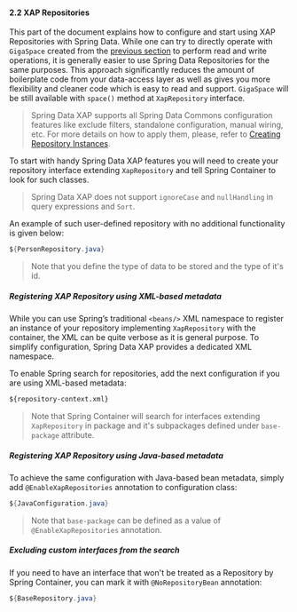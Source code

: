 #### <a name="repositories"/>2.2 XAP Repositories

This part of the document explains how to configure and start using XAP Repositories with Spring Data. While one can try to directly operate with `GigaSpace` created from the [previous section](#support) to perform read and write operations, it is generally easier to use Spring Data Repositories for the same purposes. This approach significantly reduces the amount of boilerplate code from your data-access layer as well as gives you more flexibility and cleaner code which is easy to read and support. `GigaSpace` will be still available with `space()` method at `XapRepository` interface.

> Spring Data XAP supports all Spring Data Commons configuration features like exclude filters, standalone configuration, manual wiring, etc. For more details on how to apply them, please, refer to [Creating Repository Instances](http://docs.spring.io/spring-data/commons/docs/current/reference/html/#repositories.create-instances).

To start with handy Spring Data XAP features you will need to create your repository interface extending `XapRepository` and tell Spring Container to look for such classes.

> Spring Data XAP does not support `ignoreCase` and `nullHandling` in query expressions and `Sort`.

An example of such user-defined repository with no additional functionality is given below:
```java
${PersonRepository.java}
```
> Note that you define the type of data to be stored and the type of it's id.

##### Registering XAP Repository using XML-based metadata

While you can use Spring’s traditional `<beans/>` XML namespace to register an instance of your repository implementing `XapRepository` with the container, the XML can be quite verbose as it is general purpose. To simplify configuration, Spring Data XAP provides a dedicated XML namespace.

To enable Spring search for repositories, add the next configuration if you are using XML-based metadata:
```xml
${repository-context.xml}
```
> Note that Spring Container will search for interfaces extending `XapRepository` in package and it's subpackages defined under `base-package` attribute.

##### Registering XAP Repository using Java-based metadata

To achieve the same configuration with Java-based bean metadata, simply add `@EnableXapRepositories` annotation to configuration class:
```java
${JavaConfiguration.java}
```
> Note that `base-package` can be defined as a value of `@EnableXapRepositories` annotation.

##### Excluding custom interfaces from the search

If you need to have an interface that won't be treated as a Repository by Spring Container, you can mark it with `@NoRepositoryBean` annotation:
```java
${BaseRepository.java}
```